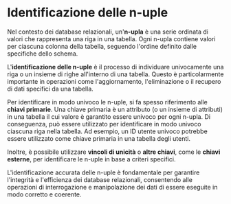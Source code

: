 # Identificazione delle n-uple

Nel contesto dei database relazionali, un'**n-upla** è una serie ordinata di valori che rappresenta una riga in una tabella. Ogni n-upla contiene valori per ciascuna colonna della tabella, seguendo l'ordine definito dalle specifiche dello schema.

L'**identificazione delle n-uple** è il processo di individuare univocamente una riga o un insieme di righe all'interno di una tabella. Questo è particolarmente importante in operazioni come l'aggiornamento, l'eliminazione o il recupero di dati specifici da una tabella.

Per identificare in modo univoco le n-uple, si fa spesso riferimento alle **chiavi primarie**. Una chiave primaria è un attributo (o un insieme di attributi) in una tabella il cui valore è garantito essere univoco per ogni n-upla. Di conseguenza, può essere utilizzato per identificare in modo univoco ciascuna riga nella tabella. Ad esempio, un ID utente univoco potrebbe essere utilizzato come chiave primaria in una tabella degli utenti.

Inoltre, è possibile utilizzare **vincoli di unicità** o **altre chiavi**, come le **chiavi esterne**, per identificare le n-uple in base a criteri specifici.

L'identificazione accurata delle n-uple è fondamentale per garantire l'integrità e l'efficienza dei database relazionali, consentendo alle operazioni di interrogazione e manipolazione dei dati di essere eseguite in modo corretto e coerente.